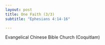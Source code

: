 ```yaml
---
layout: post
title: One Faith (3/3)
subtitle: "Ephesians 4:14-16"

---
```


Evangelical Chinese Bible Church (Coquitlam)
